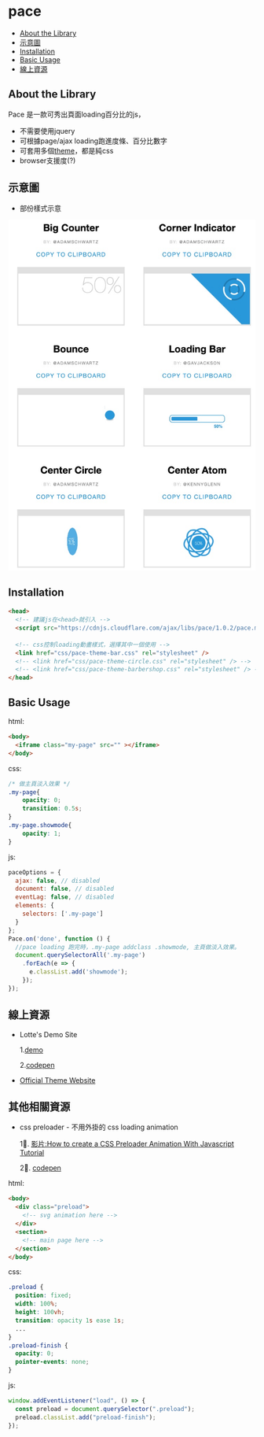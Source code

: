 # pace

<!-- toc -->


- [About the Library](#about-the-library)
- [示意圖](#示意圖)
- [Installation](#installation)
- [Basic Usage](#basic-usage)  
- [線上資源](#%e7%b7%9a%e4%b8%8a%e8%b3%87%e6%ba%90)

<!-- tocstop -->

## About the Library

Pace 是一款可秀出頁面loading百分比的js，

- 不需要使用jquery
- 可根據page/ajax loading跑進度條、百分比數字
- 可套用多個[theme](https://github.hubspot.com/pace/docs/welcome/)，都是純css
- browser支援度(?)


## 示意圖


- 部份樣式示意

![printscreen](images/pace.jpg)

## Installation


```html
<head>
  <!-- 建議js在<head>就引入 -->
  <script src="https://cdnjs.cloudflare.com/ajax/libs/pace/1.0.2/pace.min.js"></script>

  <!-- css控制loading動畫樣式，選擇其中一個使用 -->
  <link href="css/pace-theme-bar.css" rel="stylesheet" />
  <!-- <link href="css/pace-theme-circle.css" rel="stylesheet" /> -->
  <!-- <link href="css/pace-theme-barbershop.css" rel="stylesheet" /> -->
</head>
```

## Basic Usage

html:
```html
<body>
  <iframe class="my-page" src="" ></iframe>
</body>
```

css:
```css
/* 做主頁淡入效果 */
.my-page{
	opacity: 0;
	transition: 0.5s;
}
.my-page.showmode{
	opacity: 1;
}
```

js:
```js
paceOptions = {
  ajax: false, // disabled
  document: false, // disabled
  eventLag: false, // disabled
  elements: {
    selectors: ['.my-page']
  }
};
Pace.on('done', function () {
  //pace loading 跑完時，.my-page addclass .showmode, 主頁做淡入效果。
  document.querySelectorAll('.my-page')
    .forEach(e => {
      e.classList.add('showmode');
    });
}); 
```


## 線上資源

- Lotte's Demo Site

  1.[demo](https://lottevic.github.io/pacedemo/src/index.html)

  2.[codepen](https://codepen.io/lotteyang/pen/eYNVdRJ)

- [Official Theme Website](https://github.hubspot.com/pace/docs/welcome/)

## 其他相關資源

- css preloader - 不用外掛的 css loading animation

  1. [影片:How to create a CSS Preloader Animation With Javascript Tutorial](https://youtu.be/NZNhuzyeD-Y)

  2. [codepen](https://codepen.io/petervandenheuvel/pen/ywBxxY)

html:
```html
<body>  
  <div class="preload">
    <!-- svg animation here -->
  </div>
  <section>
    <!-- main page here -->
  </section>
</body>  
```
css:
```css
.preload {
  position: fixed;
  width: 100%;
  height: 100vh;
  transition: opacity 1s ease 1s;
  ...
}
.preload-finish {
  opacity: 0;
  pointer-events: none;
}
```

js:
```js
window.addEventListener("load", () => {
  const preload = document.querySelector(".preload");
  preload.classList.add("preload-finish");
});
```
